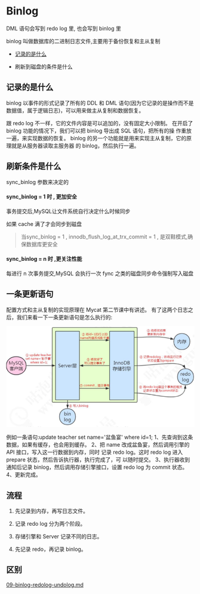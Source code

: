 # Binlog

DML 语句会写到 redo log 里, 也会写到 binlog 里

binlog 叫做数据库的二进制日志文件,主要用于备份恢复和主从复制

- [记录的是什么](#记录的是什么)

- 刷新到磁盘的条件是什么

## 记录的是什么

binlog 以事件的形式记录了所有的 DDL 和 DML 语句(因为它记录的是操作而不是 数据值，属于逻辑日志)，可以用来做主从复制和数据恢复。

跟 redo log 不一样，它的文件内容是可以追加的，没有固定大小限制。
在开启了 binlog 功能的情况下，我们可以把 binlog 导出成 SQL 语句，把所有的操 作重放一遍，来实现数据的恢复。
binlog 的另一个功能就是用来实现主从复制，它的原理就是从服务器读取主服务器 的 binlog，然后执行一遍。

## 刷新条件是什么

sync_binlog 参数来决定的

#### sync_binlog = 1 时 , 更加安全

事务提交后,MySQL让文件系统自行决定什么时候同步

如果 cache 满了才会同步到磁盘

> 当sync_binlog = 1 , innodb_flush_log_at_trx_commit = 1 , 是双鞋模式,确保数据库更安全

#### sync_binlog = n 时 ,更关注性能

每进行 n 次事务提交,MySQL 会执行一次 fync 之类的磁盘同步命令强制写入磁盘

## 一条更新语句

配置方式和主从复制的实现原理在 Mycat 第二节课中有讲述。 有了这两个日志之后，我们来看一下一条更新语句是怎么执行的:

![image-20200820110307534](../../../assets/image-20200820110307534.png)

例如一条语句:update teacher set name='盆鱼宴' where id=1; 1、先查询到这条数据，如果有缓存，也会用到缓存。
2、把 name 改成盆鱼宴，然后调用引擎的 API 接口，写入这一行数据到内存，同时
记录 redo log。这时 redo log 进入 prepare 状态，然后告诉执行器，执行完成了，可 以随时提交。
3、执行器收到通知后记录 binlog，然后调用存储引擎接口，设置 redo log 为 commit 状态。
4、更新完成。

## 流程

1. 先记录到内存，再写日志文件。

2. 记录 redo log 分为两个阶段。 

3. 存储引擎和 Server 记录不同的日志。 

4. 先记录 redo，再记录 binlog。

## 区别

 [09-binlog-redolog-undolog.md](../01-总体结构/09-binlog-redolog-undolog.md) 